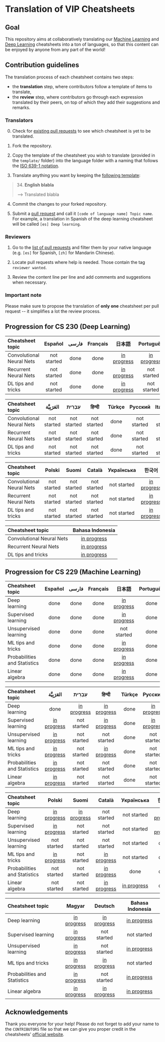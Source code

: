 # Translation of VIP Cheatsheets
## Goal
This repository aims at collaboratively translating our [Machine Learning](https://github.com/afshinea/stanford-cs-229-machine-learning) and [Deep Learning](https://github.com/afshinea/stanford-cs-230-deep-learning) cheatsheets into a ton of languages, so that this content can be enjoyed by anyone from any part of the world!

## Contribution guidelines
The translation process of each cheatsheet contains two steps:
- the **translation** step, where contributors follow a template of items to translate,
- the **review** step, where contributors go through each expression translated by their peers, on top of which they add their suggestions and remarks.

### Translators
0. Check for [existing pull requests](https://github.com/shervinea/cheatsheet-translation/pulls) to see which cheatsheet is yet to be translated.

1. Fork the repository.

2. Copy the template of the cheatsheet you wish to translate (provided in the `template/` folder) into the language folder with a naming that follows the [ISO 639-1 notation](https://www.loc.gov/standards/iso639-2/php/code_list.php).

3. Translate anything you want by keeping the [following template](https://github.com/shervinea/cheatsheet-translation/tree/master/template):
> 34. **English blabla**
>
> &#10230; Translated blabla

4. Commit the changes to your forked repository.

5. Submit a [pull request](https://help.github.com/articles/creating-a-pull-request/) and call it `[code of language name] Topic name`. For example, a translation in Spanish of the deep learning cheatsheet will be called `[es] Deep learning`.

### Reviewers
1. Go to the [list of pull requests](https://github.com/shervinea/cheatsheet-translation/pulls) and filter them by your native language (e.g. `[es]` for Spanish, `[zh]` for Mandarin Chinese).

2. Locate pull requests where help is needed. Those contain the tag `reviewer wanted`.

3. Review the content line per line and add comments and suggestions when necessary.

### Important note
Please make sure to propose the translation of **only one** cheatsheet per pull request -- it simplifies a lot the review process.


## Progression for CS 230 (Deep Learning)
|Cheatsheet topic|Español|فارسی|Français|日本語|Português|中文|
|:---|:---:|:---:|:---:|:---:|:---:|:---:|
|Convolutional Neural Nets|not started|done|done|[in progress](https://github.com/shervinea/cheatsheet-translation/pull/145)|[in progress](https://github.com/shervinea/cheatsheet-translation/pull/128)|not started|
|Recurrent Neural Nets|not started|done|done|[in progress](https://github.com/shervinea/cheatsheet-translation/pull/146)|not started|not started|
|DL tips and tricks|not started|done|done|[in progress](https://github.com/shervinea/cheatsheet-translation/pull/157)|not started|not started|

|Cheatsheet topic|العَرَبِيَّة|עִבְרִית|हिन्दी|Türkçe|Русский|Italiano|
|:---|:---:|:---:|:---:|:---:|:---:|:---:|
|Convolutional Neural Nets|not started|not started|not started|done|not started|not started|
|Recurrent Neural Nets|not started|not started|not started|done|not started|not started|
|DL tips and tricks|not started|not started|not started|done|not started|not started|

|Cheatsheet topic|Polski|Suomi|Català|Українська|한국어|
|:---|:---:|:---:|:---:|:---:|:---:|
|Convolutional Neural Nets|not started|not started|not started|not started|[in progress](https://github.com/shervinea/cheatsheet-translation/pull/109)|
|Recurrent Neural Nets|not started|not started|not started|not started|[in progress](https://github.com/shervinea/cheatsheet-translation/pull/107)|
|DL tips and tricks|not started|not started|not started|not started|[in progress](https://github.com/shervinea/cheatsheet-translation/pull/108)|

|Cheatsheet topic|Bahasa Indonesia|
:---|:---:|
|Convolutional Neural Nets|[in progress](https://github.com/shervinea/cheatsheet-translation/pull/155)|
|Recurrent Neural Nets|[in progress](https://github.com/shervinea/cheatsheet-translation/pull/152)|
|DL tips and tricks|[in progress](https://github.com/shervinea/cheatsheet-translation/pull/153)|

## Progression for CS 229 (Machine Learning)
|Cheatsheet topic|Español|فارسی|Français|日本語|Português|中文|
|:---|:---:|:---:|:---:|:---:|:---:|:---:|
|Deep learning|done|done|done|[in progress](https://github.com/shervinea/cheatsheet-translation/pull/96)|done|[in progress](https://github.com/shervinea/cheatsheet-translation/pull/12)|
|Supervised learning|done|done|done|[in progress](https://github.com/shervinea/cheatsheet-translation/pull/144)|done|done|
|Unsupervised learning|done|done|done|not started|done|[in progress](https://github.com/shervinea/cheatsheet-translation/pull/48)|
|ML tips and tricks|done|done|done|[in progress](https://github.com/shervinea/cheatsheet-translation/pull/99)|done|[in progress](https://github.com/shervinea/cheatsheet-translation/pull/7)|
|Probabilities and Statistics|done|done|done|[in progress](https://github.com/shervinea/cheatsheet-translation/pull/142)|done|[in progress](https://github.com/shervinea/cheatsheet-translation/pull/73)|
|Linear algebra|done|done|done|[in progress](https://github.com/shervinea/cheatsheet-translation/pull/140)|done|[in progress](https://github.com/shervinea/cheatsheet-translation/pull/72)|

|Cheatsheet topic|العَرَبِيَّة|עִבְרִית|हिन्दी|Türkçe|Русский|Italiano|
|:---|:---:|:---:|:---:|:---:|:---:|:---:|
|Deep learning|done|[in progress](https://github.com/shervinea/cheatsheet-translation/pull/156)|[in progress](https://github.com/shervinea/cheatsheet-translation/pull/37)|done|[in progress](https://github.com/shervinea/cheatsheet-translation/pull/21)|[in progress](https://github.com/shervinea/cheatsheet-translation/pull/78)|
|Supervised learning|[in progress](https://github.com/shervinea/cheatsheet-translation/pull/87)|not started|[in progress](https://github.com/shervinea/cheatsheet-translation/pull/46)|done|[in progress](https://github.com/shervinea/cheatsheet-translation/pull/21)|not started|
|Unsupervised learning|[in progress](https://github.com/shervinea/cheatsheet-translation/pull/88)|not started|not started|done|not started|not started|
|ML tips and tricks|[in progress](https://github.com/shervinea/cheatsheet-translation/pull/83)|not started|[in progress](https://github.com/shervinea/cheatsheet-translation/pull/40)|done|not started|not started|
|Probabilities and Statistics|[in progress](https://github.com/shervinea/cheatsheet-translation/pull/89)|not started|not started|done|not started|not started|
|Linear algebra|[in progress](https://github.com/shervinea/cheatsheet-translation/pull/85)|not started|not started|done|not started|not started|


|Cheatsheet topic|Polski|Suomi|Català|Українська|한국어|
|:---|:---:|:---:|:---:|:---:|:---:|
|Deep learning|[in progress](https://github.com/shervinea/cheatsheet-translation/pull/8)|[in progress](https://github.com/shervinea/cheatsheet-translation/pull/34)|not started|not started|[in progress](https://github.com/shervinea/cheatsheet-translation/pull/80)|
|Supervised learning|[in progress](https://github.com/shervinea/cheatsheet-translation/pull/8)|not started|not started|not started|[in progress](https://github.com/shervinea/cheatsheet-translation/pull/90)|
|Unsupervised learning|not started|not started|not started|not started|done|
|ML tips and tricks|[in progress](https://github.com/shervinea/cheatsheet-translation/pull/8)|not started|[in progress](https://github.com/shervinea/cheatsheet-translation/pull/47)|not started|done|
|Probabilities and Statistics|not started|not started|[in progress](https://github.com/shervinea/cheatsheet-translation/pull/47)|done|done|
|Linear algebra|not started|not started|[in progress](https://github.com/shervinea/cheatsheet-translation/pull/47)|[in progress](https://github.com/shervinea/cheatsheet-translation/pull/95)|done|


|Cheatsheet topic|Magyar|Deutsch|Bahasa Indonesia|
|:---|:---:|:---:|:---:|
|Deep learning|[in progress](https://github.com/shervinea/cheatsheet-translation/pull/124/files#diff-5e2ba65ef08acd57024e82d0ae94b923)|[in progress](https://github.com/shervinea/cheatsheet-translation/pull/106)|[in progress](https://github.com/shervinea/cheatsheet-translation/pull/154)|
|Supervised learning|[in progress](https://github.com/shervinea/cheatsheet-translation/pull/124/files#diff-5e2ba65ef08acd57024e82d0ae94b923)|not started|not started|
|Unsupervised learning|[in progress](https://github.com/shervinea/cheatsheet-translation/pull/124/files#diff-5e2ba65ef08acd57024e82d0ae94b923)|not started|[in progress](https://github.com/shervinea/cheatsheet-translation/pull/139)|
|ML tips and tricks|[in progress](https://github.com/shervinea/cheatsheet-translation/pull/124/files#diff-5e2ba65ef08acd57024e82d0ae94b923)|[in progress](https://github.com/shervinea/cheatsheet-translation/pull/135)|not started|
|Probabilities and Statistics|[in progress](https://github.com/shervinea/cheatsheet-translation/pull/124/files#diff-5e2ba65ef08acd57024e82d0ae94b923)|not started|[in progress](https://github.com/shervinea/cheatsheet-translation/pull/151)|
|Linear algebra|[in progress](https://github.com/shervinea/cheatsheet-translation/pull/124/files#diff-5e2ba65ef08acd57024e82d0ae94b923)|[in progress](https://github.com/shervinea/cheatsheet-translation/pull/136)|[in progress](https://github.com/shervinea/cheatsheet-translation/pull/150)|


## Acknowledgements
Thank you everyone for your help! Please do not forget to add your name to the `CONTRIBUTORS` file so that we can give you proper credit in the cheatsheets' [official website](https://stanford.edu/~shervine/teaching).
